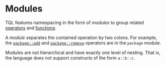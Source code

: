 # Modules

TQL features namespacing in the form of *modules* to group related
[operators](../operators.md) and [functions](../functions.md).

A *module* separates the contained operation by two colons. For example, the
[`package::add`](../operators/package/add.md) and
[`package::remove`](../operators/package/remove.md) operators are in the
`package` module.

Modules are not hierarchical and have exactly one level of nesting. That is,
the language does not support constructs of the form `a::b::c`.
